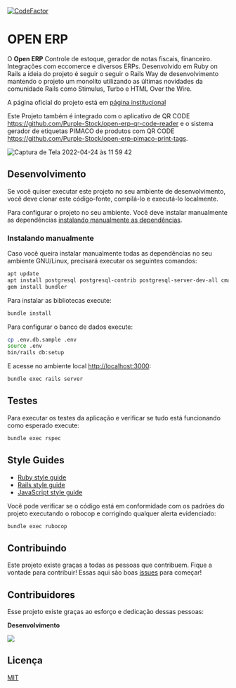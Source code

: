 [![CodeFactor](https://www.codefactor.io/repository/github/puppe1990/open-erp/badge)](https://www.codefactor.io/repository/github/puppe1990/open-erp)
# OPEN ERP

O **Open ERP** Controle de estoque, gerador de notas fiscais, financeiro. Integrações com eccomerce e diversos ERPs. Desenvolvido em Ruby on Rails a ideia do projeto é seguir o seguir o Rails Way de desenvolvimento mantendo o projeto um monolíto utilizando as últimas novidades da comunidade Rails como Stimulus, Turbo e HTML Over the Wire.

A página oficial do projeto está em [página institucional](https://purplestock.com.br/)

Este Projeto também é integrado com o aplicativo de QR CODE https://github.com/Purple-Stock/open-erp-qr-code-reader e o sistema gerador de etiquetas PIMACO de produtos com QR CODE https://github.com/Purple-Stock/open-erp-pimaco-print-tags.

![Captura de Tela 2022-04-24 às 11 59 42](https://user-images.githubusercontent.com/8432835/164982735-d0e2899f-f077-45d9-a70c-81ac9c3f7102.png)


## Desenvolvimento

Se você quiser executar este projeto no seu ambiente de desenvolvimento,
você deve clonar este código-fonte, compilá-lo e executá-lo localmente.

Para configurar o projeto no seu ambiente. Você deve instalar manualmente as dependências
[instalando manualmente as dependências](#instalando-manualmente).

### Instalando manualmente

Caso você queira instalar manualmente todas as dependências no seu ambiente GNU/Linux,
precisará executar os seguintes comandos:

```sh
apt update
apt install postgresql postgresql-contrib postgresql-server-dev-all cmake nodejs libpq-dev
gem install bundler
```

Para instalar as bibliotecas execute:

```sh
bundle install
```

Para configurar o banco de dados execute:

```sh
cp .env.db.sample .env
source .env
bin/rails db:setup
```

E acesse no ambiente local [http://localhost:3000](http://localhost:3000):

```sh
bundle exec rails server
```

## Testes

Para executar os testes da aplicação e verificar se tudo está funcionando como
esperado execute:

```sh
bundle exec rspec
```

## Style Guides

- [Ruby style guide](https://github.com/bbatsov/ruby-style-guide)
- [Rails style guide](https://github.com/bbatsov/rails-style-guide)
- [JavaScript style guide](https://github.com/airbnb/javascript)

Você pode verificar se o código está em conformidade com os padrões do projeto
executando o robocop e corrigindo qualquer alerta evidenciado:

```sh
bundle exec rubocop
```

## Contribuindo

Este projeto existe graças a todas as pessoas que contribuem. Fique a vontade para contribuir! Essas aqui são boas [issues](https://github.com/puppe1990/open-erp/issues?q=is%3Aissue+is%3Aopen+label%3A%22good+first+issue%22) para começar!

## Contribuidores

Esse projeto existe graças ao esforço e dedicação dessas pessoas:

**Desenvolvimento**

<a href="https://github.com/puppe1990/open-erp/graphs/contributors">
  <img src="https://contrib.rocks/image?repo=puppe1990/open-erp" />
</a>

## Licença

[MIT](https://github.com/remarkablemark/html-react-parser/blob/master/LICENSE)
